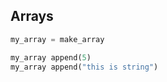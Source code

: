## Arrays

```python
my_array = make_array

my_array append(5)
my_array append("this is string")
```
